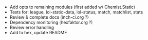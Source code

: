 * Add opts to remaining modules (first added w/ Chemist.Static)
* Tests for: league, lol-static-data, lol-status, match, matchlist, stats
* Review & complete docs (inch-ci.org ?)
* Dependency monitoring (hexfaktor.org ?)
* Review error handling
* Add to hex, update README
